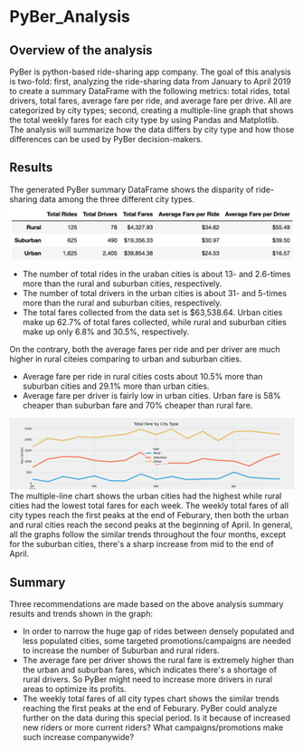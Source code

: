 # PyBer_Analysis
## Overview of the analysis
PyBer is python-based ride-sharing app company. The goal of this analysis is two-fold: first, analyzing the ride-sharing data from January to April 2019 to create a summary DataFrame with the following metrics: total rides, total drivers, total fares, average fare per ride, and average fare per drive. All are categorized by city types; second, creating a multiple-line graph that shows the total weekly fares for each city type by using Pandas and Matplotlib. The analysis will summarize how the data differs by city type and how those differences can be used by PyBer decision-makers. 

## Results
The generated PyBer summary DataFrame shows the disparity of ride-sharing data among the three different city types.
![pyber summary DataFrame](/analysis/pyber_summary.png)
* The number of total rides in the uraban cities is about 13- and 2.6-times more than the rural and suburban cities, respectively. 
* The number of total drivers in the urban cities is about 31- and 5-times more than the rural and suburban cities, respectively. 
* The total fares collected from the data set is $63,538.64. Urban cities make up 62.7%  of total fares collected, while rural and suburban cities make up only 6.8% and 30.5%, respectively. 

On the contrary, both the average fares per ride and per driver are much higher in rural citeies comparing to urban and suburban cities.
* Average fare per ride in rural cities costs about 10.5% more than suburban cities and 29.1% more than urban cities. 
* Average fare per driver is fairly low in urban cities. Urban fare is 58% cheaper than suburban fare and 70% cheaper than rural fare.

![multiple-line chart of total fares for each city type](/analysis/Fig8.png)
The multiple-line chart shows the urban cities had the highest while rural cities had the lowest total fares for each week. The weekly total fares of all city types reach the first peaks at the end of Feburary, then both the urban and rural cities reach the second peaks at the beginning of April. In general, all the graphs follow the similar trends throughout the four months, except for the suburban cities, there's a sharp increase from mid to the end of April.

## Summary
Three recommendations are made based on the above analysis summary results and trends shown in the graph:
*  In order to narrow the huge gap of rides between densely populated and less populated cities, some targeted promotions/campaigns are needed to increase the number of Suburban and rural riders.
*  The average fare per driver shows the rural fare is extremely higher than the urban and suburban fares, which indicates there's a shortage of rural drivers. So PyBer might need to increase more drivers in rural areas to optimize its profits.
*  The weekly total fares of all city types chart shows the similar trends reaching the first peaks at the end of Feburary. PyBer could analyze further on the data during this special period. Is it because of increased new riders or more current riders? What campaigns/promotions make such increase companywide? 

 



